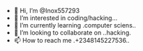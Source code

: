 - 👋 Hi, I’m @Inox557293
- 👀 I’m interested in coding/hacking...
- 🌱 I’m currently learning .computer sciens..
- 💞️ I’m looking to collaborate on ..hacking.
- 📫 How to reach me .+2348145227536..

<!---
Inox557293/Inox557293 is a ✨ special ✨ repository because its `README.md` (this file) appears on your GitHub profile.
You can click the Preview link to take a look at your changes.
--->
